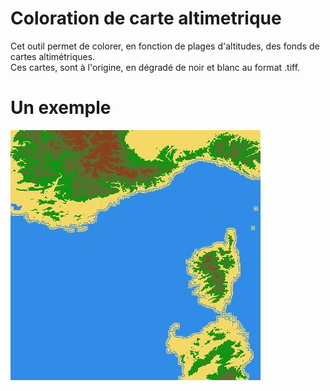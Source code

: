 # Coloration de carte altimetrique

<p>Cet outil permet de colorer, en fonction de plages d'altitudes, des fonds de cartes altimétriques. <br/>
Ces cartes, sont à l'origine, en dégradé de noir et blanc au format .tiff.</p>

# Un exemple

![img](https://github.com/AntoineEscriva/Coloration-de-carte-altimetrique/blob/main/images/miniature.jpg?raw=true)

